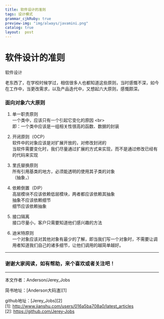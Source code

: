 ```yaml
---
title: 软件设计的准则
tags: 设计模式
grammar_cjkRuby: true
preview-img: "img/always/javamini.png"
catalog: true
layout:  post
---
```

<h1 class="story_title">软件设计的准则</h1>
<div class="story_tags">
  <div class="tag blue label">软件设计</div>
</div>
<div class="line_item xiaoshujiang_element" data-line="5"></div>
<p class="line  " data-line="5">老东西了，在学校时候学过，相信很多人也都知道这些原则，当时感慨不深，如今在工作中，当更改需求，以及产品迭代中，又想起六大原则，感慨颇深。</p>
<div class="line_item xiaoshujiang_element" data-line="7"></div>
<h3 class="line  " data-line="7" id="e99da2e59091e5afb9e8b1a1e585ade5a4a7e58e9fe58899"
name="e99da2e59091e5afb9e8b1a1e585ade5a4a7e58e9fe58899">
  <a name="e99da2e59091e5afb9e8b1a1e585ade5a4a7e58e9fe58899" class="blank_anchor_name"></a>面向对象六大原则</h3>
<div class="line_item xiaoshujiang_element" data-line="8"></div>
<ol class="line  " data-line="8">
  <li class="line  " data-line="8">
    <div class="line_item xiaoshujiang_element" data-line="8"></div>
    <p>单一职责原则
      <br> 一个类中，应该只有一个引起它变化的原因 &lt;br&gt;
      <br> 即：一个类中应该是一组相关性很高的函数、数据的封装
    </p>
  </li>
  <li class="line  " data-line="11">
    <div class="line_item xiaoshujiang_element" data-line="11"></div>
    <p>开闭原则（OCP）
      <br> 软件中的对象应该是对扩展开放的，对修改封闭的
      <br> 当软件需要变化时，我们尽量通过扩展的方式来实现，而不是通过修改已经有的代码来实现
    </p>
  </li>
  <li class="line  " data-line="14">
    <div class="line_item xiaoshujiang_element" data-line="14"></div>
    <p>里氏替换原则
      <br> 所有引用基类的地方，必须能透明的使用其子类的对象
      <br> （抽象，）
    </p>
  </li>
  <li class="line  " data-line="17">
    <div class="line_item xiaoshujiang_element" data-line="17"></div>
    <p>依赖倒置（DIP）
      <br> 高层模块不应该依赖低层模块，两者都应该依赖其抽象
      <br> 抽象不应该依赖细节
      <br> 细节应该依赖抽象
    </p>
  </li>
  <li class="line  " data-line="21">
    <div class="line_item xiaoshujiang_element" data-line="21"></div>
    <p>接口隔离
      <br> 接口尽量小，客户只需要知道他们感兴趣的方法
    </p>
  </li>
  <li class="line  " data-line="23">
    <div class="line_item xiaoshujiang_element" data-line="23"></div>
    <p>迪米特原则
      <br> 一个对象应该对其他对象有最少的了解，即当我们写一个对象时，不需要让调用者知道我们自己的诸多细节，让他们调用的越简单越好。
    </p>
  </li>
</ol>
<hr>
<div class="line_item xiaoshujiang_element" data-line="28"></div>
<h3 class="line  " data-line="28" id="e8b0a2e8b0a2e5a4a7e5aeb6e99885e8afbbefbc8ce5a682e69c89e5b8aee58aa9efbc8ce69da5e4b8aae5969ce6aca2e68896e88085e585b3e6b3a8e590a7efbc81"
name="e8b0a2e8b0a2e5a4a7e5aeb6e99885e8afbbefbc8ce5a682e69c89e5b8aee58aa9efbc8ce69da5e4b8aae5969ce6aca2e68896e88085e585b3e6b3a8e590a7efbc81">
  <a name="e8b0a2e8b0a2e5a4a7e5aeb6e99885e8afbbefbc8ce5a682e69c89e5b8aee58aa9efbc8ce69da5e4b8aae5969ce6aca2e68896e88085e585b3e6b3a8e590a7efbc81"
  class="blank_anchor_name"></a>谢谢大家阅读，如有帮助，来个喜欢或者关注吧！</h3>
<hr>
<div class="line_item xiaoshujiang_element" data-line="31"></div>
<p class="line  " data-line="31">本文作者：Anderson/Jerey_Jobs</p>
<div class="line_item xiaoshujiang_element" data-line="33"></div>
<p class="line  " data-line="33">简书地址：[Anderson大码渣][1]</p>
<div class="line_item xiaoshujiang_element" data-line="35"></div>
<p class="line  " data-line="35">github地址：[Jerey_Jobs][2]
  <br> [1]: <a href="http://www.jianshu.com/users/016a5ba708a0/latest_articles">http://www.jianshu.com/users/016a5ba708a0/latest_articles</a>
  <br> [2]: <a href="https://github.com/Jerey-Jobs">https://github.com/Jerey-Jobs</a>
</p>
